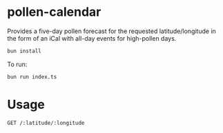 # pollen-calendar

Provides a five-day pollen forecast for the requested latitude/longitude
in the form of an iCal with all-day events for high-pollen days.

```bash
bun install
```

To run:

```bash
bun run index.ts
```

# Usage

`GET /:latitude/:longitude`